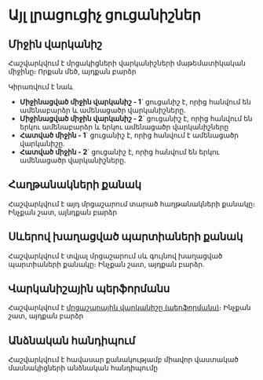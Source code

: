 Այլ լրացուցիչ ցուցանիշներ
=========================

Միջին վարկանիշ
--------------

Հաշվարկվում է մրցակիցների վարկանիշների մաթեմատիկական միջինը։ Որքան մեծ, այդքան բարձր

Կիրառվում է նաև

*   **Միջինացված միջին վարկանիշ - 1**\` ցուցանիշ է, որից հանվում են ամենաբարձր և ամենացածր վարկանիշները.
*   **Միջինացված միջին վարկանիշ - 2**\` ցուցանիշ է, որից հանվում են երկու ամենաբարձր և երկու ամենացածր վարկանիշները
*   **Հատված միջին - 1**\` ցուցանիշ է, որից հանվում է ամենացածր վարկանիշը.
*   **Հատված միջին - 2**\` ցուցանիշ է, որից հանվում են երկու ամենացածր վարկանիշները.

Հաղթանակների քանակ
------------------

Հաշվարկվում է այդ մրցաշարում տարած հաղթանակների քանակը։ Ինչքան շատ, այնդքան բարձր

Սևերով խաղացված պարտիաների քանակ
--------------------------------

Հաշվարկվում է տվյալ մրցաշարում սև գույնով խաղացված պարտիաների քանակը։ Ինչքան շատ, այդքան բարձր.

Վարկանիշային պերֆորմանս
-----------------------

Հաշվարկվում է [մրցաշարային վարկանիշը (պերֆորմանս)](./rating_perfomance)։ Ինչքան շատ, այդքան բարձր

Անձնական հանդիպում
------------------

Հաշվարկվում է հավասար քանակությամբ միավոր վաստակած մասնակիցների անձնական հանդիպումը